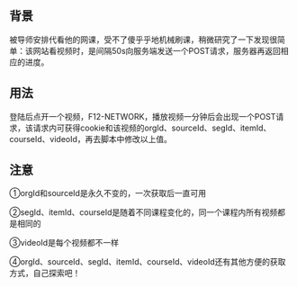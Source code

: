 ## 背景

被导师安排代看他的网课，受不了傻乎乎地机械刷课，稍微研究了一下发现很简单：该网站看视频时，是间隔50s向服务端发送一个POST请求，服务器再返回相应的进度。



## 用法

登陆后点开一个视频，F12-NETWORK，播放视频一分钟后会出现一个POST请求，该请求内可获得cookie和该视频的orgId、sourceId、segId、itemId、courseId、videoId，再去脚本中修改以上值。



## 注意

①orgId和sourceId是永久不变的，一次获取后一直可用

②segId、itemId、courseId是随着不同课程变化的，同一个课程内所有视频都是相同的

③videoId是每个视频都不一样

④orgId、sourceId、segId、itemId、courseId、videoId还有其他方便的获取方式，自己探索吧！